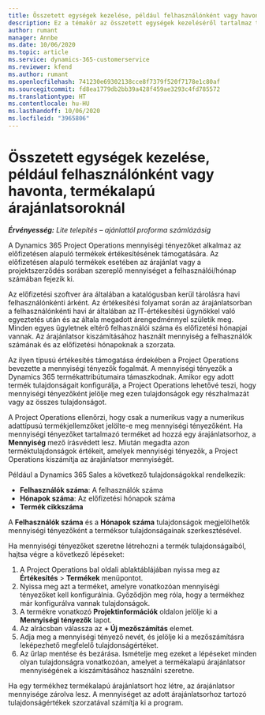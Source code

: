 ```yaml
---
title: Összetett egységek kezelése, például felhasználónként vagy havonta, termékalapú árajánlatsoroknál
description: Ez a témakör az összetett egységek kezeléséről tartalmaz tájékoztatást a termékalapú árajánlatsorok esetében.
author: rumant
manager: Annbe
ms.date: 10/06/2020
ms.topic: article
ms.service: dynamics-365-customerservice
ms.reviewer: kfend
ms.author: rumant
ms.openlocfilehash: 741230e69302138cce8f7379f520f7178e1c80af
ms.sourcegitcommit: fd8ea1779db2bb39a428f459ae3293c4fd785572
ms.translationtype: HT
ms.contentlocale: hu-HU
ms.lasthandoff: 10/06/2020
ms.locfileid: "3965806"
---
```

# <a name="managing-complex-units-such-as-per-user-per-month-for-product-based-quote-lines"></a>Összetett egységek kezelése, például felhasználónként vagy havonta, termékalapú árajánlatsoroknál

_**Érvényesség:** Lite telepítés – ajánlattól proforma számlázásig_

A Dynamics 365 Project Operations mennyiségi tényezőket alkalmaz az előfizetésen alapuló termékek értékesítésének támogatására. Az előfizetésen alapuló termékek esetében az árajánlat vagy a projektszerződés sorában szereplő mennyiséget a felhasználói/hónap számában fejezik ki.

Az előfizetési szoftver ára általában a katalógusban kerül tárolásra havi felhasználónkénti árként. Az értékesítési folyamat során az árajánlatsorban a felhasználónkénti havi ár általában az IT-értékesítési ügynökkel való egyeztetés után és az általa megadott árengedménnyel születik meg. Minden egyes ügyletnek eltérő felhasználói száma és előfizetési hónapjai vannak. Az árajánlatsor kiszámításához használt mennyiség a felhasználók számának és az előfizetési hónapoknak a szorzata.

Az ilyen típusú értékesítés támogatása érdekében a Project Operations bevezette a mennyiségi tényezők fogalmát. A mennyiségi tényezők a Dynamics 365 termékattribútumaira támaszkodnak. Amikor egy adott termék tulajdonságait konfigurálja, a Project Operations lehetővé teszi, hogy mennyiségi tényezőként jelölje meg ezen tulajdonságok egy részhalmazát vagy az összes tulajdonságot.

A Project Operations ellenőrzi, hogy csak a numerikus vagy a numerikus adattípusú termékjellemzőket jelölte-e meg mennyiségi tényezőként. Ha mennyiségi tényezőket tartalmazó terméket ad hozzá egy árajánlatsorhoz, a **Mennyiség** mező írásvédett lesz. Miután megadta azon terméktulajdonságok értékeit, amelyek mennyiségi tényezők, a Project Operations kiszámítja az árajánlatsor mennyiségét.

Például a Dynamics 365 Sales a következő tulajdonságokkal rendelkezik:

- **Felhasználók száma**: A felhasználók száma
- **Hónapok száma**: Az előfizetési hónapok száma
- **Termék cikkszáma**

A **Felhasználók száma** és a **Hónapok száma** tulajdonságok megjelölhetők mennyiségi tényezőként a terméksor tulajdonságainak szerkesztésével.

Ha mennyiségi tényezőket szeretne létrehozni a termék tulajdonságaiból, hajtsa végre a következő lépéseket:

1. A Project Operations bal oldali ablaktáblájában nyissa meg az **Értékesítés** > **Termékek** menüpontot.
2. Nyissa meg azt a terméket, amelyre vonatkozóan mennyiségi tényezőket kell konfigurálnia. Győződjön meg róla, hogy a termékhez már konfigurálva vannak tulajdonságok.
3. A termékre vonatkozó **Projektinformációk** oldalon jelölje ki a **Mennyiségi tényezők** lapot.
4. Az alrácsban válassza az **+ Új mezőszámítás** elemet.
5. Adja meg a mennyiségi tényező nevét, és jelölje ki a mezőszámításra leképezhető megfelelő tulajdonságértéket.
6. Az űrlap mentése és bezárása. Ismételje meg ezeket a lépéseket minden olyan tulajdonságra vonatkozóan, amelyet a termékalapú árajánlatsor mennyiségének a kiszámításához használni szeretne.

Ha egy termékhez termékalapú árajánlatsort hoz létre, az árajánlatsor mennyisége zárolva lesz. A mennyiséget az adott árajánlatsorhoz tartozó tulajdonságértékek szorzatával számítja ki a program.
